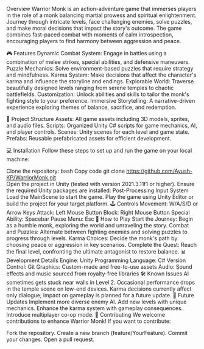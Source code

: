 Overview
Warrior Monk is an action-adventure game that immerses players in the role of a monk balancing martial prowess and spiritual enlightenment. Journey through intricate levels, face challenging enemies, solve puzzles, and make moral decisions that impact the story's outcome.
The game combines fast-paced combat with moments of calm introspection, encouraging players to find harmony between aggression and peace.

🎮 Features
Dynamic Combat System: Engage in battles using a combination of melee strikes, special abilities, and defensive maneuvers.
Puzzle Mechanics: Solve environment-based puzzles that require strategy and mindfulness.
Karma System: Make decisions that affect the character's karma and influence the storyline and endings.
Explorable World: Traverse beautifully designed levels ranging from serene temples to chaotic battlefields.
Customization: Unlock abilities and skills to tailor the monk's fighting style to your preference.
Immersive Storytelling: A narrative-driven experience exploring themes of balance, sacrifice, and redemption.

📂 Project Structure
Assets: All game assets including 3D models, sprites, and audio files.
Scripts: Organized Unity C# scripts for game mechanics, AI, and player controls.
Scenes: Unity scenes for each level and game state.
Prefabs: Reusable prefabricated assets for efficient development.

💻 Installation
Follow these steps to set up and run the game on your local machine:

Clone the repository:
bash
Copy code
git clone https://github.com/Ayush-KP/WarriorMonk.git  
Open the project in Unity (tested with version 2021.3.11f1 or higher).
Ensure the required Unity packages are installed:
Post-Processing
Input System
Load the MainScene to start the game.
Play the game using Unity Editor or build the project for your target platform.
🕹️ Controls
Movement: W/A/S/D or Arrow Keys
Attack: Left Mouse Button
Block: Right Mouse Button
Special Ability: Spacebar
Pause Menu: Esc
📖 How to Play
Start the Journey: Begin as a humble monk, exploring the world and unraveling the story.
Combat and Puzzles: Alternate between fighting enemies and solving puzzles to progress through levels.
Karma Choices: Decide the monk's path by choosing peace or aggression in key scenarios.
Complete the Quest: Reach the final level, confronting the ultimate antagonist to restore balance.
📊 Development Details
Engine: Unity
Programming Language: C#
Version Control: Git
Graphics: Custom-made and free-to-use assets
Audio: Sound effects and music sourced from royalty-free libraries
🛠️ Known Issues
AI sometimes gets stuck near walls in Level 2.
Occasional performance drops in the temple scene on low-end devices.
Karma decisions currently affect only dialogue; impact on gameplay is planned for a future update.
🚀 Future Updates
Implement more diverse enemy AI.
Add new levels with unique mechanics.
Enhance the karma system with gameplay consequences.
Introduce multiplayer co-op mode.
🙌 Contributing
We welcome contributions to enhance Warrior Monk! If you want to contribute:

Fork the repository.
Create a new branch (feature/YourFeature).
Commit your changes.
Open a pull request.
